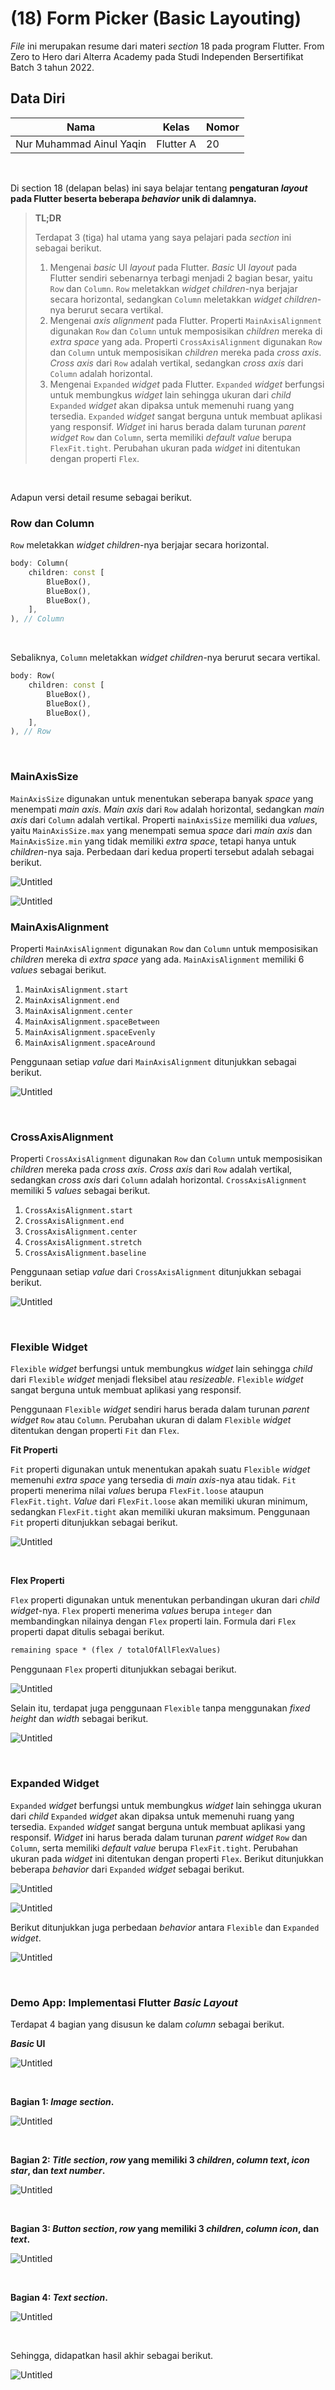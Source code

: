 # **(18) Form Picker (Basic Layouting)**

*File* ini merupakan resume dari materi *section* 18 pada program Flutter. From Zero to Hero dari Alterra Academy pada Studi Independen Bersertifikat Batch 3 tahun 2022.

## **Data Diri**

| Nama                     | Kelas      | Nomor      |
|--------------------------|------------|------------|
| Nur Muhammad Ainul Yaqin | Flutter A  | 20         | 

</br>

Di section 18 (delapan belas) ini saya belajar tentang **pengaturan *layout* pada Flutter beserta beberapa *behavior* unik di dalamnya.**


> **TL;DR**
> 
> Terdapat 3 (tiga) hal utama yang saya pelajari pada *section* ini sebagai berikut.
>
>1. Mengenai *basic* UI *layout* pada Flutter. *Basic* UI *layout* pada Flutter sendiri sebenarnya terbagi menjadi 2 bagian besar, yaitu `Row` dan `Column`. `Row` meletakkan *widget children*-nya berjajar secara horizontal, sedangkan `Column` meletakkan *widget* *children*-nya berurut secara vertikal. 
>2. Mengenai *axis alignment* pada Flutter. Properti `MainAxisAlignment` digunakan `Row` dan `Column` untuk memposisikan *children* mereka di *extra space* yang ada. Properti `CrossAxisAlignment` digunakan `Row` dan `Column` untuk memposisikan *children* mereka pada *cross axis*. *Cross axis* dari `Row` adalah vertikal, sedangkan *cross axis* dari `Column` adalah horizontal. 
>3. Mengenai `Expanded` *widget* pada Flutter. `Expanded` *widget* berfungsi untuk membungkus *widget* lain sehingga ukuran dari *child* `Expanded` *widget* akan dipaksa untuk memenuhi ruang yang tersedia. `Expanded` *widget* sangat berguna untuk membuat aplikasi yang responsif. *Widget* ini harus berada dalam turunan *parent widget* `Row` dan `Column`, serta memiliki *default value* berupa `FlexFit.tight`. Perubahan ukuran pada *widget* ini ditentukan dengan properti `Flex`.

</br>

Adapun versi detail resume sebagai berikut.

### **Row dan Column**

`Row` meletakkan *widget children*-nya berjajar secara horizontal. 

```dart
body: Column(
	children: const [
		BlueBox(),
		BlueBox(),
		BlueBox(),
	],
), // Column
```

</br>

Sebaliknya, `Column` meletakkan *widget* *children*-nya berurut secara vertikal. 

```dart
body: Row(
	children: const [
		BlueBox(),
		BlueBox(),
		BlueBox(),
	],
), // Row
```

</br>

### **MainAxisSize**

`MainAxisSize` digunakan untuk menentukan seberapa banyak *space* yang menempati *main axis*. *Main axis* dari `Row` adalah horizontal, sedangkan *main axis* dari `Column` adalah vertikal. Properti `mainAxisSize` memiliki dua *values*, yaitu `MainAxisSize.max` yang menempati semua *space* dari *main axis* dan `MainAxisSize.min` yang tidak memiliki *extra space*, tetapi hanya untuk *children*-nya saja. Perbedaan dari kedua properti tersebut adalah sebagai berikut.

![Untitled](https://s3-us-west-2.amazonaws.com/secure.notion-static.com/eb5d3b9a-5bf4-4cb7-93fd-329989f14f03/Untitled.png)

![Untitled](https://s3-us-west-2.amazonaws.com/secure.notion-static.com/ce8533fd-1ee7-46b7-8fcd-0d33bc260c4f/Untitled.png)

### **MainAxisAlignment**

Properti `MainAxisAlignment` digunakan `Row` dan `Column` untuk memposisikan *children* mereka di *extra space* yang ada. `MainAxisAlignment` memiliki 6 *values* sebagai berikut.

1. `MainAxisAlignment.start`
2. `MainAxisAlignment.end`
3. `MainAxisAlignment.center`
4. `MainAxisAlignment.spaceBetween`
5. `MainAxisAlignment.spaceEvenly`
6. `MainAxisAlignment.spaceAround`

Penggunaan setiap *value* dari `MainAxisAlignment` ditunjukkan sebagai berikut.

![Untitled](https://s3-us-west-2.amazonaws.com/secure.notion-static.com/c0bfa50a-0cba-4aa0-9062-d82d68e44f23/Untitled.png)

</br>

### **CrossAxisAlignment**

Properti `CrossAxisAlignment` digunakan `Row` dan `Column` untuk memposisikan *children* mereka pada *cross axis*. *Cross axis* dari `Row` adalah vertikal, sedangkan *cross axis* dari `Column` adalah horizontal. `CrossAxisAlignment` memiliki 5 *values* sebagai berikut.

1. `CrossAxisAlignment.start`
2. `CrossAxisAlignment.end`
3. `CrossAxisAlignment.center`
4. `CrossAxisAlignment.stretch`
5. `CrossAxisAlignment.baseline`

Penggunaan setiap *value* dari `CrossAxisAlignment` ditunjukkan sebagai berikut.

![Untitled](https://s3-us-west-2.amazonaws.com/secure.notion-static.com/6ad7203f-49c8-4bb8-989f-0bc7ea5bc3c2/Untitled.png)

</br>

### **Flexible Widget**

`Flexible` *widget* berfungsi untuk membungkus *widget* lain sehingga *child* dari `Flexible` *widget* menjadi fleksibel atau *resizeable*. `Flexible` *widget* sangat berguna untuk membuat aplikasi yang responsif. 

Penggunaan `Flexible` *widget* sendiri harus berada dalam turunan *parent* *widget* `Row` atau `Column`. Perubahan ukuran di dalam `Flexible` *widget* ditentukan dengan properti `Fit` dan `Flex`.

**Fit Properti**

`Fit` properti digunakan untuk menentukan apakah suatu `Flexible` *widget* memenuhi *extra space* yang tersedia di *main axis*-nya atau tidak. `Fit` properti menerima nilai *values* berupa `FlexFit.loose` ataupun `FlexFit.tight`. *Value* dari `FlexFit.loose` akan memiliki ukuran minimum, sedangkan `FlexFit.tight` akan memiliki ukuran maksimum. Penggunaan `Fit` properti ditunjukkan sebagai berikut.

![Untitled](https://s3-us-west-2.amazonaws.com/secure.notion-static.com/ee5af038-3d53-41d1-a109-86134a922361/Untitled.png)


</br>

**Flex Properti**

`Flex` properti digunakan untuk menentukan perbandingan ukuran dari *child widget*-nya. `Flex` properti menerima *values* berupa `integer` dan membandingkan nilainya dengan `Flex` properti lain. Formula dari `Flex` properti dapat ditulis sebagai berikut. 

```latex
remaining space * (flex / totalOfAllFlexValues)
```

Penggunaan `Flex` properti ditunjukkan sebagai berikut.

![Untitled](https://s3-us-west-2.amazonaws.com/secure.notion-static.com/e30f080e-767f-4280-91f8-9669aab9f005/Untitled.png)

Selain itu, terdapat juga penggunaan `Flexible` tanpa menggunakan *fixed height* dan *width* sebagai berikut.

![Untitled](https://s3-us-west-2.amazonaws.com/secure.notion-static.com/ccb345dd-a34b-408b-a9c1-09bed63d9862/Untitled.png)


</br>

### **Expanded Widget**

`Expanded` *widget* berfungsi untuk membungkus *widget* lain sehingga ukuran dari *child* `Expanded` *widget* akan dipaksa untuk memenuhi ruang yang tersedia. `Expanded` *widget* sangat berguna untuk membuat aplikasi yang responsif. *Widget* ini harus berada dalam turunan *parent widget* `Row` dan `Column`, serta memiliki *default value* berupa `FlexFit.tight`. Perubahan ukuran pada *widget* ini ditentukan dengan properti `Flex`. Berikut ditunjukkan beberapa *behavior* dari `Expanded` *widget* sebagai berikut.

![Untitled](https://s3-us-west-2.amazonaws.com/secure.notion-static.com/62a10c95-36eb-4c58-97db-a13d6b17ee08/Untitled.png)

![Untitled](https://s3-us-west-2.amazonaws.com/secure.notion-static.com/338c3c27-0fa5-4749-94c1-bf3f51baf7db/Untitled.png)

Berikut ditunjukkan juga perbedaan *behavior* antara `Flexible` dan `Expanded` *widget*.

![Untitled](https://s3-us-west-2.amazonaws.com/secure.notion-static.com/dc115160-6147-4c9a-975c-a9309454470e/Untitled.png)


</br>

### **Demo App: Implementasi Flutter *Basic Layout***

Terdapat 4 bagian yang disusun ke dalam *column* sebagai berikut.

***Basic* UI**

![Untitled](https://s3-us-west-2.amazonaws.com/secure.notion-static.com/feeed826-fc5a-46cf-9e94-ef6ec8741556/Untitled.png)

</br>

**Bagian 1: *Image section*.**

![Untitled](https://s3-us-west-2.amazonaws.com/secure.notion-static.com/65172e3f-5c71-4623-9d27-1069e76a4b05/Untitled.png)

</br>

**Bagian 2: *Title section*, *row* yang memiliki 3 *children*, *column text*, *icon star*, dan *text number*.**

![Untitled](https://s3-us-west-2.amazonaws.com/secure.notion-static.com/ce1834f1-e82d-48a8-bb78-9e614a2a7dc5/Untitled.png)

</br>

**Bagian 3: *Button section*, *row* yang memiliki 3 *children*, *column icon*, dan *text*.**

![Untitled](https://s3-us-west-2.amazonaws.com/secure.notion-static.com/f368d148-83b3-4ee0-8a8e-2aa18a1d0f4f/Untitled.png)

</br>

**Bagian 4: *Text section*.**

![Untitled](https://s3-us-west-2.amazonaws.com/secure.notion-static.com/67f1e913-58bd-4a0b-8222-cf1d360b4565/Untitled.png)

</br>

Sehingga, didapatkan hasil akhir sebagai berikut.

![Untitled](https://s3-us-west-2.amazonaws.com/secure.notion-static.com/f1f9b580-ccf7-4082-a5a5-f8c1c49c4284/Untitled.png)
